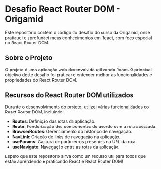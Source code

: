 # Desafio React Router DOM - Origamid

Este repositório contém o código do desafio do curso da Origamid, onde pratiquei e aprofundei meus conhecimentos em React, com foco especial no React Router DOM.

## Sobre o Projeto

O projeto é uma aplicação web desenvolvida utilizando React. O principal objetivo deste desafio foi praticar e entender melhor as funcionalidades e propriedades do React Router DOM.

## Recursos do React Router DOM utilizados

Durante o desenvolvimento do projeto, utilizei várias funcionalidades do React Router DOM, incluindo:

- **Routes**: Definição das rotas da aplicação.
- **Route**: Renderização dos componentes de acordo com a rota acessada.
- **BrowserRoutes**: Gerenciamento do histórico de navegação.
- **NavLink**: Criação de links de navegação na aplicação.
- **useParams**: Captura de parâmetros presentes na URL da rota.
- **useNavigate**: Navegação entre as rotas da aplicação.

Espero que este repositório sirva como um recurso útil para todos que estão aprendendo e praticando React e React Router DOM!
